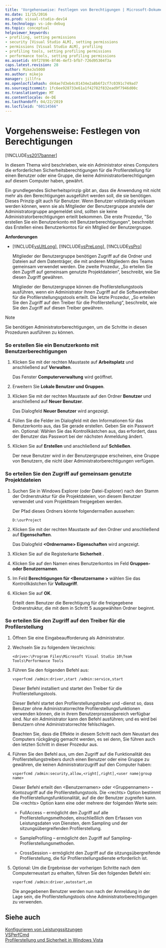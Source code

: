 ```yaml
---
title: 'Vorgehensweise: Festlegen von Berechtigungen | Microsoft-Dokumentation'
ms.date: 11/15/2016
ms.prod: visual-studio-dev14
ms.technology: vs-ide-debug
ms.topic: conceptual
helpviewer_keywords:
- profiling, setting permissions
- security [Visual Studio ALM], setting permissions
- permissions [Visual Studio ALM], profiling
- profiling tools, setting profiling permissions
- performance tools, setting profiling permissions
ms.assetid: 69f27896-8f46-4ef3-bfb7-726d95304f3a
caps.latest.revision: 28
author: MikeJo5000
ms.author: mikejo
manager: jillfra
ms.openlocfilehash: d44ae7d3eb4c01434e2a8b6f2cf7c0391c749ad7
ms.sourcegitcommit: 1fc6ee928733e61a1f42782f832ead9f7946d00c
ms.translationtype: MT
ms.contentlocale: de-DE
ms.lasthandoff: 04/22/2019
ms.locfileid: "60114566"
---
```

# <a name="how-to-set-permissions"></a>Vorgehensweise: Festlegen von Berechtigungen
[!INCLUDE[vs2017banner](../includes/vs2017banner.md)]

In diesem Thema wird beschrieben, wie ein Administrator eines Computers die erforderlichen Sicherheitsberechtigungen für die Profilerstellung für einen Benutzer oder eine Gruppe, die keine Administratorberechtigungen auf diesem Computer haben, gewährt.  
  
 Ein grundlegendes Sicherheitsprinzip gibt an, dass die Anwendung mit nicht mehr als den Berechtigungen ausgeführt werden soll, die sie benötigen. Dieses Prinzip gilt auch für Benutzer. Wenn Benutzer vollständig wirksam werden können, wenn sie als Mitglieder der Benutzergruppe anstelle der Administratorgruppe angemeldet sind, sollten sie keine Administratorberechtigungen erteilt bekommen. Die erste Prozedur, "So erstellen Sie ein Benutzerkonto mit Benutzerberechtigungen", beschreibt das Erstellen eines Benutzerkontos für ein Mitglied der Benutzergruppe.  
  
 **Anforderungen**  
  
- [!INCLUDE[vsUltLong](../includes/vsultlong-md.md)], [!INCLUDE[vsPreLong](../includes/vsprelong-md.md)], [!INCLUDE[vsPro](../includes/vspro-md.md)]  
  
  Mitglieder der Benutzergruppe benötigen Zugriff auf die Ordner und Dateien auf dem Datenträger, die mit anderen Mitgliedern des Teams gemeinsam verwendet werden. Die zweite Prozedur, „So erteilen Sie den Zugriff auf gemeinsam genutzte Projektdateien“, beschreibt, wie Sie diesen Zugriff gewähren.  
  
  Mitglieder der Benutzergruppe können die Profilerstellungstools ausführen, wenn ein Administrator ihnen Zugriff auf die Softwaretreiber für die Profilerstellungsgstools erteilt. Die letzte Prozedur, „So erteilen Sie den Zugriff auf den Treiber für die Profilerstellung“, beschreibt, wie Sie den Zugriff auf diesen Treiber gewähren.  
  
> [!NOTE]
>  Sie benötigen Administratorberechtigungen, um die Schritte in diesen Prozeduren ausführen zu können.  
  
### <a name="to-create-a-user-account-that-has-user-permissions"></a>So erstellen Sie ein Benutzerkonto mit Benutzerberechtigungen  
  
1. Klicken Sie mit der rechten Maustaste auf **Arbeitsplatz** und anschließend auf **Verwalten**.  
  
     Das Fenster **Computerverwaltung** wird geöffnet.  
  
2. Erweitern Sie **Lokale Benutzer und Gruppen**.  
  
3. Klicken Sie mit der rechten Maustaste auf den Ordner **Benutzer** und anschließend auf **Neuer Benutzer**.  
  
     Das Dialogfeld **Neuer Benutzer** wird angezeigt.  
  
4. Füllen Sie die Felder im Dialogfeld mit den Informationen für das Benutzerkonto aus, das Sie gerade erstellen. Geben Sie ein Passwort ein. Optional: Wählen Sie das Kontrollkästchen aus, das erfordert, dass der Benutzer das Passwort bei der nächsten Anmeldung ändert.  
  
5. Klicken Sie auf **Erstellen** und anschließend auf **Schließen**.  
  
     Der neue Benutzer wird in der Benutzergruppe erscheinen, eine Gruppe von Benutzern, die nicht über Administratorberechtigungen verfügen.  
  
### <a name="to-grant-access-to-shared-project-files"></a>So erteilen Sie den Zugriff auf gemeinsam genutzte Projektdateien  
  
1. Suchen Sie in Windows Explorer (oder Datei-Explorer) nach den Stamm der Ordnerstruktur für die Projektdateien, von diesem Benutzer verwendet und vom Projektteam freigegeben werden.  
  
     Der Pfad dieses Ordners könnte folgendermaßen aussehen:  
  
    ```  
    D:\ourProject  
    ```  
  
2. Klicken Sie mit der rechten Maustaste auf den Ordner und anschließend auf **Eigenschaften**.  
  
     Das Dialogfeld **\<Ordnername> Eigenschaften** wird angezeigt.  
  
3. Klicken Sie auf die Registerkarte **Sicherheit** .  
  
4. Klicken Sie auf den Namen eines Benutzerkontos im Feld **Gruppen- oder Benutzernamen**.  
  
5. Im Feld **Berechtigungen für \<Benutzername >** wählen Sie das Kontrollkästchen für **Vollzugriff**.  
  
6. Klicken Sie auf **OK**.  
  
     Erteilt dem Benutzer die Berechtigung für die freigegebene Ordnerstruktur, die mit dem in Schritt 5 ausgewählten Ordner beginnt.  
  
### <a name="to-grant-access-to-the-profiling-driver"></a>So erteilen Sie den Zugriff auf den Treiber für die Profilerstellung  
  
1. Öffnen Sie eine Eingabeaufforderung als Administrator.  
  
2. Wechseln Sie zu folgendem Verzeichnis:  
  
   ```  
   <drive>:\Program Files\Microsoft Visual Studio 10\Team Tools\Performance Tools  
   ```  
  
3. Führen Sie den folgenden Befehl aus:  
  
   ```  
   vsperfcmd /admin:driver,start /admin:service,start  
   ```  
  
    Dieser Befehl installiert und startet den Treiber für die Profilerstellungstools.  
  
    Dieser Befehl startet den Profilerstellungstreiber und -dienst so, dass Benutzer ohne Administratorrechte Profilerstellungsfunktionen verwenden können, die in ihrem Benutzerprozessbereich verfügbar sind. Nur ein Administrator kann den Befehl ausführen; und es wird bei Benutzern ohne Administratorrechte fehlschlagen.  
  
    Beachten Sie, dass die Effekte in diesem Schritt nach dem Neustart des Computers rückgängig gemacht werden, es sei denn, Sie führen auch den letzten Schritt in dieser Prozedur aus.  
  
4. Führen Sie den Befehl aus, um den Zugriff auf die Funktionalität des Profilerstellungstreibers durch einen Benutzer oder eine Gruppe zu gewähren, die keinen Administratorzugriff auf den Computer haben:  
  
   ```  
   vsperfcmd /admin:security,allow,<right[,right],<user name|group name>  
   ```  
  
    Dieser Befehl erteilt den \<Benutzernamen> oder \<Gruppennamen> -Kontozugriff auf die Profilerstellungstools. Die \<rechts> Option bestimmt die Profilerstellungsfunktionalität, auf die der Benutzer zugreifen kann. Die \<rechts> Option kann eine oder mehrere der folgenden Werte sein:  
  
   - FullAccess – ermöglicht den Zugriff auf alle Profilerstellungsmethoden, einschließlich dem Erfassen von Leistungsdaten von Diensten, dem Sampling und der sitzungsübergreifenden Profilerstellung.  
  
   - SampleProfiling – ermöglicht den Zugriff auf Sampling-Profilerstellungsmethoden.  
  
   - CrossSession – ermöglicht den Zugriff auf die sitzungsübergreifende Profilerstellung, die für Profilerstellungsdienste erforderlich ist.  
  
5. Optional: Um die Ergebnisse der vorherigen Schritte nach dem Computerneustart zu erhalten, führen Sie den folgenden Befehl ein:  
  
   ```  
   vsperfcmd /admin:driver,autostart,on  
   ```  
  
   Die angegebenen Benutzer werden nun nach der Anmeldung in der Lage sein, die Profilerstellungstools ohne Administratorberechtigungen zu verwenden.  
  
## <a name="see-also"></a>Siehe auch  
 [Konfigurieren von Leistungssitzungen](../profiling/configuring-performance-sessions.md)   
 [VSPerfCmd](../profiling/vsperfcmd.md)   
 [Profilerstellung und Sicherheit in Windows Vista](../profiling/profiling-and-windows-vista-security.md)
